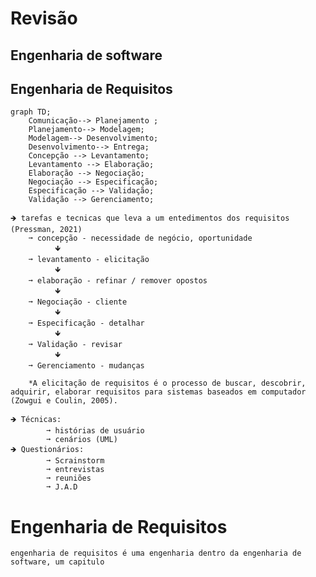 # Revisão

## Engenharia de software
## Engenharia de Requisitos
```mermaid
graph TD;
    Comunicação--> Planejamento ;
    Planejamento--> Modelagem;
    Modelagem--> Desenvolvimento;
    Desenvolvimento--> Entrega;
    Concepção --> Levantamento;
    Levantamento --> Elaboração;
    Elaboração --> Negociação;
    Negociação --> Especificação;
    Especificação --> Validação;
    Validação --> Gerenciamento;
```
    🡺 tarefas e tecnicas que leva a um entedimentos dos requisitos (Pressman, 2021)
        ➞ concepção - necessidade de negócio, oportunidade
              🡻
        ➞ levantamento - elicitação
              🡻
        ➞ elaboração - refinar / remover opostos
              🡻
        ➞ Negociação - cliente
              🡻
        ➞ Especificação - detalhar
              🡻
        ➞ Validação - revisar
              🡻
        ➞ Gerenciamento - mudanças
        
        *A elicitação de requisitos é o processo de buscar, descobrir, adquirir, elaborar requisitos para sistemas baseados em computador (Zowgui e Coulin, 2005).
    
    🡺 Técnicas: 
            ➞ histórias de usuário
            ➞ cenários (UML)
    🡺 Questionários:
            ➞ Scrainstorm
            ➞ entrevistas
            ➞ reuniões
            ➞ J.A.D

# Engenharia de Requisitos

    engenharia de requisitos é uma engenharia dentro da engenharia de software, um capitulo
